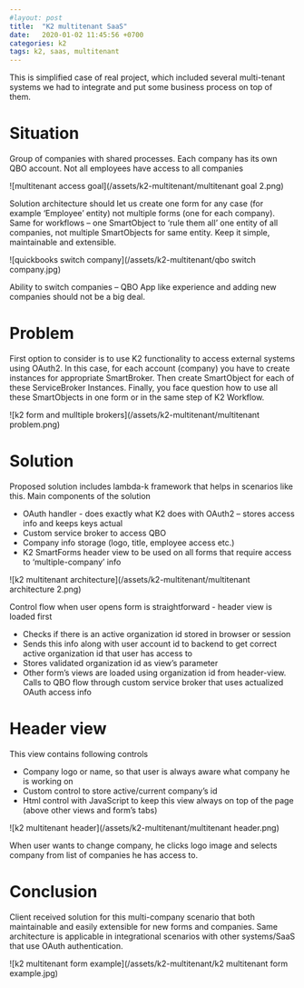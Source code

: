 ```yaml
---
#layout: post
title:  "K2 multitenant SaaS"
date:   2020-01-02 11:45:56 +0700
categories: k2
tags: k2, saas, multitenant
---
```

This is simplified case of real project, which included several multi-tenant systems we had to integrate and put some business process on top of them.

# Situation
Group of companies with shared processes.
Each company has its own QBO account.
Not all employees have access to all companies

![multitenant access goal](/assets/k2-multitenant/multitenant goal 2.png)

Solution architecture should let us create one form for any case (for example ‘Employee’ entity) not multiple forms (one for each company). Same for workflows – one SmartObject to ‘rule them all’ one entity of all companies, not multiple SmartObjects for same entity. Keep it simple, maintainable and extensible.

![quickbooks switch company](/assets/k2-multitenant/qbo switch company.jpg)

Ability to switch companies – QBO App like experience and adding new companies should not be a big deal.

# Problem
First option to consider is to use K2 functionality to access external systems using OAuth2. In this case, for each account (company) you have to create instances for appropriate SmartBroker. Then create SmartObject for each of these ServiceBroker Instances. Finally, you face question how to use all these SmartObjects in one form or in the same step of K2 Workflow.

![k2 form and mulltiple brokers](/assets/k2-multitenant/multitenant problem.png)

# Solution
Proposed solution includes lambda-k framework that helps in scenarios like this. Main components of the solution
* OAuth handler - does exactly what K2 does with OAuth2 – stores access info and keeps keys actual
* Custom service broker to access QBO
* Company info storage (logo, title, employee access etc.)
* K2 SmartForms header view to be used on all forms that require access to ‘multiple-company’ info

![k2 multitenant architecture](/assets/k2-multitenant/multitenant architecture 2.png)

Control flow when user opens form is straightforward - header view is loaded first

* Checks if there is an active organization id stored in browser or session
* Sends this info along with user account id to backend to get correct active organization id that user has access to
* Stores validated organization id as view’s parameter
* Other form’s views are loaded using organization id from header-view. Calls to QBO flow through custom service broker that uses actualized OAuth access info  

# Header view
This view contains following controls
* Company logo or name, so that user is always aware what company he is working on
* Custom control to store active/current company’s id
* Html control with JavaScript to keep this view always on top of the page (above other views and form’s tabs)

![k2 multitenant header](/assets/k2-multitenant/multitenant header.png)

When user wants to change company, he clicks logo image and selects company from list of companies he has access to.

# Conclusion
Client received solution for this multi-company scenario that both maintainable and easily extensible for new forms and companies. Same architecture is applicable in integrational scenarios with other systems/SaaS that use OAuth authentication.

![k2 multitenant form example](/assets/k2-multitenant/k2 multitenant form example.jpg)